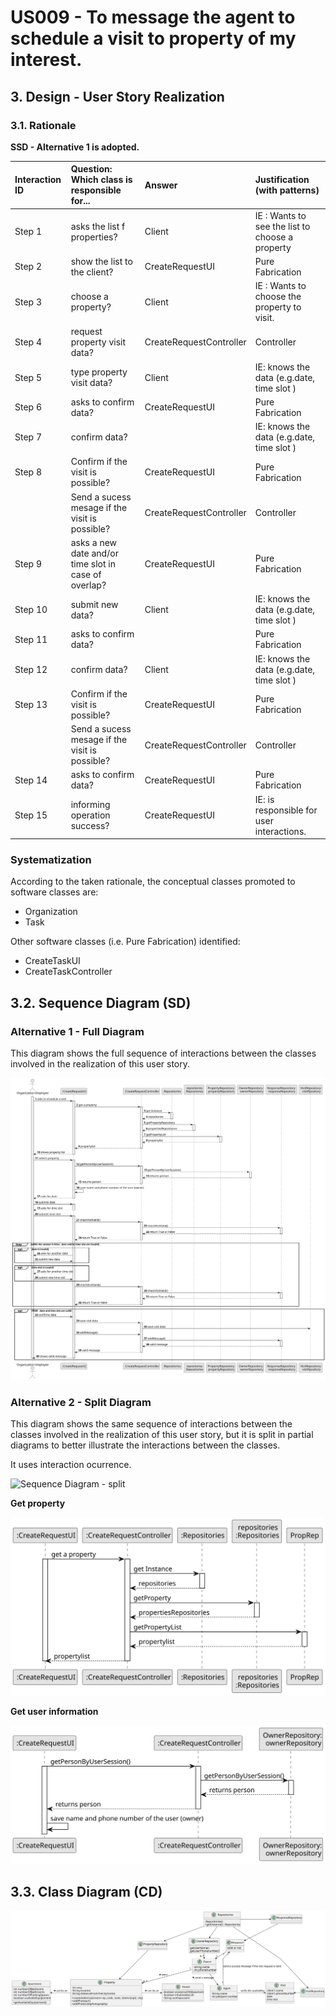 # US009 - To message the agent to schedule a visit to property of my interest.

## 3. Design - User Story Realization 

### 3.1. Rationale

**SSD - Alternative 1 is adopted.**

| Interaction ID | Question: Which class is responsible for...           | Answer                  | Justification (with patterns)                   |
|:---------------|:------------------------------------------------------|:------------------------|:------------------------------------------------|
| Step 1  		     | asks the list f properties?                           | Client                  | IE : Wants to see the list to choose a property |
| 	Step 2		  		  | show the list to the client?	                         | CreateRequestUI         | Pure Fabrication                                |
| 	Step 3		  		  | choose a property?                                    | Client                  | IE : Wants to choose the property to visit.     |
| Step 4			  		  | request property visit data?							                   | CreateRequestController | Controller                                      |
| 	Step 5		  		  | type property visit data?							                      | Client                  | IE: knows the data (e.g.date, time slot )       |
| Step 6         | asks to confirm data?                                 | CreateRequestUI         | Pure Fabrication                                |
| Step 7  		     | confirm data?							                                  |                         | IE: knows the data (e.g.date, time slot )       |
| Step 8  		     | 	Confirm if the visit is possible?                    | CreateRequestUI         | Pure Fabrication                                |
|                | Send a sucess mesage if the visit is possible?        | CreateRequestController | Controller                                      |
| Step 9  		     | 	asks a new date and/or time slot in case of overlap? | CreateRequestUI         | Pure Fabrication                                |
| Step 10  		    | 	submit new data?                                     | Client                  | IE: knows the data (e.g.date, time slot )       |
| Step 11  		    | 	asks to confirm data? 					                          |          | Pure Fabrication                                |              
| Step 12  		    | 	confirm data?                                        | Client                  | IE: knows the data (e.g.date, time slot )       | 
| Step 13			  		 | 	Confirm if the visit is possible?                    | CreateRequestUI         | Pure Fabrication                                | 
| 			  		        | 	Send a sucess mesage if the visit is possible?       | CreateRequestController            | Controller                                      | 
| Step 14 		     | 	asks to confirm data?                                | CreateRequestUI          | Pure Fabrication                                | 
| Step 15        |   informing operation success?                                                     |  CreateRequestUI                       | IE: is responsible for user interactions.       |

### Systematization ##

According to the taken rationale, the conceptual classes promoted to software classes are: 

 * Organization
 * Task

Other software classes (i.e. Pure Fabrication) identified: 

 * CreateTaskUI  
 * CreateTaskController


## 3.2. Sequence Diagram (SD)

### Alternative 1 - Full Diagram

This diagram shows the full sequence of interactions between the classes involved in the realization of this user story.

![Sequence Diagram - Full](svg/us009-sequence-diagram-full.svg)

### Alternative 2 - Split Diagram

This diagram shows the same sequence of interactions between the classes involved in the realization of this user story, but it is split in partial diagrams to better illustrate the interactions between the classes.

It uses interaction ocurrence.

![Sequence Diagram - split](svg/us009-sequence-diagram-split.svg)

**Get property**

![Sequence Diagram - Partial - Get Task Category List](svg/us009-sequence-diagram-partial-get-property.svg)

**Get user information**

![Sequence Diagram - Partial - Get Task Category Object](svg/us009-sequence-diagram-partial-get-user-information.svg)



## 3.3. Class Diagram (CD)

![Class Diagram](svg/us009-class-diagram.svg)